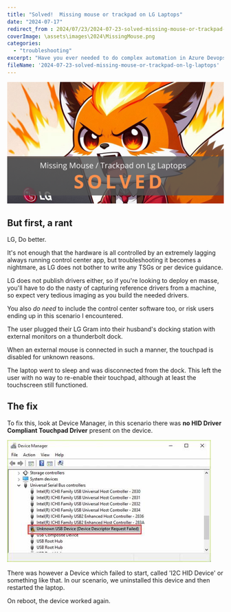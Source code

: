 ```yaml
---
title: "Solved!  Missing mouse or trackpad on LG Laptops"
date: "2024-07-17"
redirect_from : 2024/07/23/2024-07-23-solved-missing-mouse-or-trackpad-on-lg-laptops
coverImage: \assets\images\2024\MissingMouse.png
categories: 
  - "troubleshooting"
excerpt: "Have you ever needed to do complex automation in Azure Devops?  Like retrieving a token for one service and handing it off to subsequent commands to use?  Then you might have been puzzled about the correct syntax to use.  In this post, I'll give you a working example of how the syntax should be used to hand variables between bash and PowerShell tasks in Azure Devops"
fileName: '2024-07-23-solved-missing-mouse-or-trackpad-on-lg-laptops'
---
```


![Header for this post, reads 'Handing off variables in ADO'](\assets\images\2024\MissingMouse.png)
## But first, a rant

LG, Do better.

It's not enough that the hardware is all controlled by an extremely lagging always running control center app, but troubleshooting it becomes a nightmare, as LG does not bother to write any TSGs or per device guidance.  

LG does not publish drivers either, so if you're looking to deploy en masse, you'll have to do the nasty of capturing reference drivers from a machine, so expect very tedious imaging as you build the needed drivers.  

You also *do need* to include the control center software too, or risk users ending up in this scenario I encountered.  

The user plugged their LG Gram into their husband's docking station with external monitors on a thunderbolt dock.  

When an external mouse is connected in such a manner, the touchpad is disabled for unknown reasons.  

The laptop went to sleep and was disconnected from the dock.  This left the user with no way to re-enable their touchpad, although at least the touchscreen still functioned.

## The fix
To fix this, look at Device Manager, in this scenario there was **no HID Driver Compliant Touchpad Driver** present on the device.

![Header for this post, reads 'Handing off variables in ADO'](\assets\images\2024\OIP.jpg)

There was however a Device which failed to start, called 'I2C HID Device' or something like that.  In our scenario, we uninstalled this device and then restarted the laptop.  

On reboot, the device worked again.  